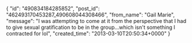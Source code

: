  {
   "id": "490834184285852",
   "post_id": "462493170453287_490608044308466",
   "from_name": "Gail Marie",
   "message": "I was attempting to come at it from the perspective that I had to give sexual gratification to be in the group...which isn't something I contracted for lol",
   "created_time": "2013-03-10T20:50:34+0000"
 }
